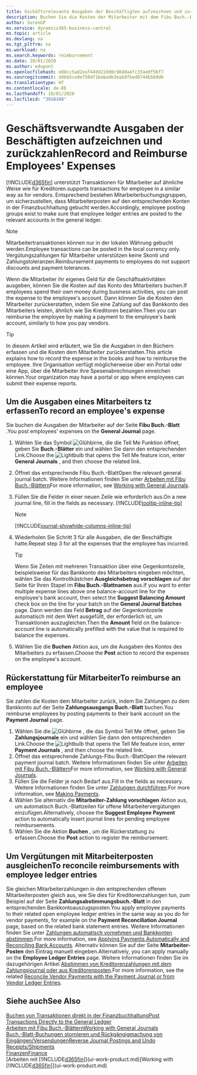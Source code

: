 ```yaml
---
title: Gschäftsrelevante Ausgaben der Beschäftigten aufzeichnen und zurückzahlen | Microsoft Docs
description: Buchen Sie die Kosten der Mitarbeiter mit dem Fibu Buch.-Blatt zu dem Konto und buchen Sie später die Zahlung an das Bankkonto des Mitarbeiters, dem die geschäftsverwandten Ausgaben zurückzuerstatten sind.
author: SorenGP
ms.service: dynamics365-business-central
ms.topic: article
ms.devlang: na
ms.tgt_pltfrm: na
ms.workload: na
ms.search.keywords: reimbursement
ms.date: 10/01/2020
ms.author: edupont
ms.openlocfilehash: e88cc5ad2eaf449d22dd0c9840a4fc33ae0f56f7
ms.sourcegitcommit: ddbb5cede750df1baba4b3eab8fbed6744b5b9d6
ms.translationtype: HT
ms.contentlocale: de-DE
ms.lasthandoff: 10/01/2020
ms.locfileid: "3916168"
---
```

# <a name="record-and-reimburse-employees-expenses"></a><span data-ttu-id="af417-103">Geschäftsverwandte Ausgaben der Beschäftigten aufzeichnen und zurückzahlen</span><span class="sxs-lookup"><span data-stu-id="af417-103">Record and Reimburse Employees' Expenses</span></span>

[!INCLUDE[d365fin](includes/d365fin_md.md)] <span data-ttu-id="af417-104">unterstützt Transaktionen für Mitarbeiter auf ähnliche Weise wie für Kreditoren.</span><span class="sxs-lookup"><span data-stu-id="af417-104">supports transactions for employee in a similar way as for vendors.</span></span> <span data-ttu-id="af417-105">Entsprechend bestehen Mitarbeiterbuchungsgruppen, um sicherzustellen, dass Mitarbeiterposten auf den entsprechenden Konten in der Finanzbuchhaltung gebucht werden.</span><span class="sxs-lookup"><span data-stu-id="af417-105">Accordingly, employee posting groups exist to make sure that employee ledger entries are posted to the relevant accounts in the general ledger.</span></span>

> [!NOTE]  
> <span data-ttu-id="af417-106">Mitarbeitertransaktionen können nur in der lokalen Währung gebucht werden.</span><span class="sxs-lookup"><span data-stu-id="af417-106">Employee transactions can be posted in the local currency only.</span></span> <span data-ttu-id="af417-107">Vergütungszahlungen für Mitarbeiter unterstützen keine Skonti und Zahlungstoleranzen.</span><span class="sxs-lookup"><span data-stu-id="af417-107">Reimbursement payments to employees do not support discounts and payment tolerances.</span></span>

<span data-ttu-id="af417-108">Wenn die Mitarbeiter ihr eigenes Geld für die Geschäftsaktivitäten ausgeben, können Sie die Kosten auf das Konto des Mitarbeiters buchen.</span><span class="sxs-lookup"><span data-stu-id="af417-108">If employees spend their own money during business activities, you can post the expense to the employee's account.</span></span> <span data-ttu-id="af417-109">Dann können Sie die Kosten den Mitarbeiter zurückerstatten, indem Sie eine Zahlung auf das Bankkonto des Mitarbeiters leisten, ähnlich wie Sie Kreditoren bezahlen.</span><span class="sxs-lookup"><span data-stu-id="af417-109">Then you can reimburse the employee by making a payment to the employee's bank account, similarly to how you pay vendors.</span></span>  

> [!TIP]
> <span data-ttu-id="af417-110">In diesem Artikel wird erläutert, wie Sie die Ausgaben in den Büchern erfassen und die Kosten dem Mitarbeiter zurückerstatten.</span><span class="sxs-lookup"><span data-stu-id="af417-110">This article explains how to record the expense in the books and how to reimburse the employee.</span></span> <span data-ttu-id="af417-111">Ihre Organisation verfügt möglicherweise über ein Portal oder eine App, über die Mitarbeiter ihre Spesenabrechnungen einreichen können.</span><span class="sxs-lookup"><span data-stu-id="af417-111">Your organization may have a portal or app where employees can submit their expense reports.</span></span>

## <a name="to-record-an-employees-expense"></a><span data-ttu-id="af417-112">Um die Ausgaben eines Mitarbeiters tz erfassen</span><span class="sxs-lookup"><span data-stu-id="af417-112">To record an employee's expense</span></span>
<span data-ttu-id="af417-113">Sie buchen die Ausgaben der Mitarbeiter auf der Seite **Fibu Buch.-Blatt** .</span><span class="sxs-lookup"><span data-stu-id="af417-113">You post employees' expenses on the **General Journal** page.</span></span>
1. <span data-ttu-id="af417-114">Wählen Sie das Symbol ![Glühbirne, die die Tell Me Funktion öffnet](media/ui-search/search_small.png "Was möchten Sie tun?"), geben Sie **Buch.-Blätter** ein und wählen Sie dann den entsprechenden Link.</span><span class="sxs-lookup"><span data-stu-id="af417-114">Choose the ![Lightbulb that opens the Tell Me feature](media/ui-search/search_small.png "Tell me what you want to do") icon, enter **General Journals** , and then choose the related link.</span></span>
2. <span data-ttu-id="af417-115">Öffnet das entsprechende Fibu Buch.-Blatt</span><span class="sxs-lookup"><span data-stu-id="af417-115">Open the relevant general journal batch.</span></span> <span data-ttu-id="af417-116">Weitere Informationen finden Sie unter [Arbeiten mit Fibu Buch.-Blättern](ui-work-general-journals.md)</span><span class="sxs-lookup"><span data-stu-id="af417-116">For more information, see [Working with General Journals](ui-work-general-journals.md).</span></span>
3. <span data-ttu-id="af417-117">Füllen Sie die Felder in einer neuen Zeile wie erforderlich aus.</span><span class="sxs-lookup"><span data-stu-id="af417-117">On a new journal line, fill in the fields as necessary.</span></span> [!INCLUDE[tooltip-inline-tip](includes/tooltip-inline-tip_md.md)]    

    > [!NOTE]
    > [!INCLUDE[journal-showhide-columns-inline-tip](includes/journal-showhide-columns-inline-tip.md)]
4. <span data-ttu-id="af417-118">Wiederholen Sie Schritt 3 für alle Ausgaben, die der Beschäftigte hatte.</span><span class="sxs-lookup"><span data-stu-id="af417-118">Repeat step 3 for all the expenses that the employee has incurred.</span></span>

    > [!TIP]  
    > <span data-ttu-id="af417-119">Wenn Sie Zeilen mit mehreren Transaktion über eine Gegenkontozeile, beispielsweise für das Bankkonto des Mitarbeiters eingeben möchten, wählen Sie das Kontrollkästchen **Ausgleichsbetrag vorschlagen** auf der Seite für Ihren Stapel im **Fibu Buch.-Blattnamen** aus.</span><span class="sxs-lookup"><span data-stu-id="af417-119">If you want to enter multiple expense lines above one balance-account line for the employee's bank account, then select the **Suggest Balancing Amount** check box on the line for your batch on the **General Journal Batches** page.</span></span> <span data-ttu-id="af417-120">Dann werden das Feld **Betrag** auf der Gegenkontozeile automatisch mit dem Wert ausgefüllt, der erforderlich ist, um Transaktionen auszugleichen.</span><span class="sxs-lookup"><span data-stu-id="af417-120">Then the **Amount** field on the balance-account line is automatically prefilled with the value that is required to balance the expenses.</span></span>
5. <span data-ttu-id="af417-121">Wählen Sie die **Buchen** Aktion aus, um die Ausgaben des Kontos des Mitarbeiters zu erfassen.</span><span class="sxs-lookup"><span data-stu-id="af417-121">Choose the **Post** action to record the expenses on the employee's account.</span></span>

## <a name="to-reimburse-an-employee"></a><span data-ttu-id="af417-122">Rückerstattung für Mitarbeiter</span><span class="sxs-lookup"><span data-stu-id="af417-122">To reimburse an employee</span></span>
<span data-ttu-id="af417-123">Sie zahlen die Kosten dem Mitarbeiter zurück, indem Sie Zahlungen zu dem Bankkonto auf der Seite **Zahlungsausgangs Buch.-Blatt** buchen.</span><span class="sxs-lookup"><span data-stu-id="af417-123">You reimburse employees by posting payments to their bank account on the **Payment Journal** page.</span></span>
1. <span data-ttu-id="af417-124">Wählen Sie die ![Glühbirne , die das Symbol Tell Me öffnet](media/ui-search/search_small.png "Was möchten Sie tun?"), geben Sie **Zahlungsjournale** ein und wählen Sie dann den entsprechenden Link.</span><span class="sxs-lookup"><span data-stu-id="af417-124">Choose the ![Lightbulb that opens the Tell Me feature](media/ui-search/search_small.png "Tell me what you want to do") icon, enter **Payment Journals** , and then choose the related link.</span></span>
2. <span data-ttu-id="af417-125">Öffnet das entsprechende Zahlungs-Fibu Buch.-Blatt</span><span class="sxs-lookup"><span data-stu-id="af417-125">Open the relevant payment journal batch.</span></span> <span data-ttu-id="af417-126">Weitere Informationen finden Sie unter [Arbeiten mit Fibu Buch.-Blättern](ui-work-general-journals.md)</span><span class="sxs-lookup"><span data-stu-id="af417-126">For more information, see [Working with General Journals](ui-work-general-journals.md).</span></span>
3. <span data-ttu-id="af417-127">Füllen Sie die Felder je nach Bedarf aus.</span><span class="sxs-lookup"><span data-stu-id="af417-127">Fill in the fields as necessary.</span></span> <span data-ttu-id="af417-128">Weitere Informationen finden Sie unter [Zahlungen durchführen](payables-make-payments.md).</span><span class="sxs-lookup"><span data-stu-id="af417-128">For more information, see [Making Payments](payables-make-payments.md).</span></span>
4. <span data-ttu-id="af417-129">Wählen Sie alternativ die **Mitarbeiter-Zahlung vorschlagen** Aktion aus, um automatisch Buch.-Blattzeilen für offene Mitarbeitervergütungen einzufügen.</span><span class="sxs-lookup"><span data-stu-id="af417-129">Alternatively, choose the **Suggest Employee Payment** action to automatically insert journal lines for pending employee reimbursements.</span></span>
5. <span data-ttu-id="af417-130">Wählen Sie die Aktion **Buchen** , um die Rückerstattung zu erfassen.</span><span class="sxs-lookup"><span data-stu-id="af417-130">Choose the **Post** action to register the reimbursement.</span></span>  

## <a name="to-reconcile-reimbursements-with-employee-ledger-entries"></a><span data-ttu-id="af417-131">Um Vergütungen mit Mitarbeiterposten ausgleichen</span><span class="sxs-lookup"><span data-stu-id="af417-131">To reconcile reimbursements with employee ledger entries</span></span>
<span data-ttu-id="af417-132">Sie gleichen Mitarbeiterzahlungen in den entsprechenden offenen Mitarbeiterposten gleich aus, wie Sie dies für Kreditorenzahlungen tun, zum Beispiel auf der Seite **Zahlungsabstimmungsbuch.-Blatt** in den entsprechenden Bankkontoauszugsposten.</span><span class="sxs-lookup"><span data-stu-id="af417-132">You apply employee payments to their related open employee ledger entries in the same way as you do for vendor payments, for example on the **Payment Reconciliation Journal** page, based on the related bank statement entries.</span></span> <span data-ttu-id="af417-133">Weitere Informationen finden Sie unter [Zahlungen automatisch vornehmen und Bankkonten abstimmen](receivables-apply-payments-auto-reconcile-bank-accounts.md).</span><span class="sxs-lookup"><span data-stu-id="af417-133">For more information, see [Applying Payments Automatically and Reconciling Bank Accounts](receivables-apply-payments-auto-reconcile-bank-accounts.md).</span></span> <span data-ttu-id="af417-134">Alternativ können Sie auf der Seite **Mitarbeiter-Posten** den Eintrag manuell eingeben.</span><span class="sxs-lookup"><span data-stu-id="af417-134">Alternatively, you can apply manually on the **Employee Ledger Entries** page.</span></span> <span data-ttu-id="af417-135">Weitere Informationen finden Sie im dazugehörigen Artikel [Abstimmen von Kreditorenzahlungen mit dem Zahlungsjournal oder aus Kreditorenposten](payables-how-apply-purchase-transactions-manually.md).</span><span class="sxs-lookup"><span data-stu-id="af417-135">For more information, see the related [Reconcile Vendor Payments with the Payment Journal or from Vendor Ledger Entries](payables-how-apply-purchase-transactions-manually.md).</span></span>  

## <a name="see-also"></a><span data-ttu-id="af417-136">Siehe auch</span><span class="sxs-lookup"><span data-stu-id="af417-136">See Also</span></span>
[<span data-ttu-id="af417-137">Buchen von Transaktionen direkt in der Finanzbuchhaltung</span><span class="sxs-lookup"><span data-stu-id="af417-137">Post Transactions Directly to the General Ledger</span></span>](finance-how-post-transactions-directly.md)  
[<span data-ttu-id="af417-138">Arbeiten mit Fibu Buch.-Blättern</span><span class="sxs-lookup"><span data-stu-id="af417-138">Working with General Journals</span></span>](ui-work-general-journals.md)  
[<span data-ttu-id="af417-139">Buch.-Blatt-Buchungen stornieren und Rückgängigmachung von Eingängen/Versendungen</span><span class="sxs-lookup"><span data-stu-id="af417-139">Reverse Journal Postings and Undo Receipts/Shipments</span></span>](finance-how-reverse-journal-posting.md)  
[<span data-ttu-id="af417-140">Finanzen</span><span class="sxs-lookup"><span data-stu-id="af417-140">Finance</span></span>](finance.md)  
<span data-ttu-id="af417-141">[Arbeiten mit [!INCLUDE[d365fin](includes/d365fin_md.md)]](ui-work-product.md)</span><span class="sxs-lookup"><span data-stu-id="af417-141">[Working with [!INCLUDE[d365fin](includes/d365fin_md.md)]](ui-work-product.md)</span></span>  
